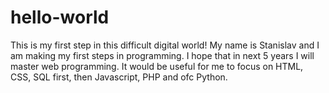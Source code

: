 # hello-world
This is my first step in this difficult digital world!
My name is Stanislav and I am making my first steps in programming. I hope that in next 5 years I will master web programming.
It would be useful for me to focus on HTML, CSS, SQL first, then Javascript, PHP and ofc Python.
